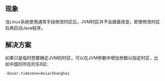 ## 现象
当Linux系统使用通常手段修改时区后，JVM时区并不会跟着改变，即使修改时区后再启动Java程序。

## 解决方案
如果只是临时想要确定JVM的时区，可以在JVM参数中增加参数以指定时区，比如中国的所在的东8区:
```
-Duser.timezone=Asia/Shanghai
```